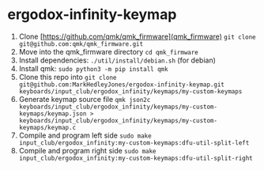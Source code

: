 # ergodox-infinity-keymap

1. Clone [https://github.com/qmk/qmk_firmware](qmk_firmware) `git clone git@github.com:qmk/qmk_firmware.git`
2. Move into the qmk_firmware directory `cd qmk_firmware`
2. Install dependencies: `./util/install/debian.sh` (for debian)
3. Install qmk: `sudo python3 -m pip install qmk`
4. Clone this repo into `git clone git@github.com:MarkHedleyJones/ergodox-infinity-keymap.git keyboards/input_club/ergodox_infinity/keymaps/my-custom-keymaps`
6. Generate keymap source file `qmk json2c keyboards/input_club/ergodox_infinity/keymaps/my-custom-keymaps/keymap.json > keyboards/input_club/ergodox_infinity/keymaps/my-custom-keymaps/keymap.c`
8. Compile and program left side `sudo make input_club/ergodox_infinity:my-custom-keymaps:dfu-util-split-left`
9. Compile and program right side `sudo make input_club/ergodox_infinity:my-custom-keymaps:dfu-util-split-right`
